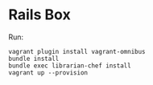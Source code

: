 Rails Box
=========

Run:

    vagrant plugin install vagrant-omnibus
    bundle install
    bundle exec librarian-chef install
    vagrant up --provision
